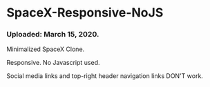 # SpaceX-Responsive-NoJS

### Uploaded: March 15, 2020.

Minimalized SpaceX Clone. 

Responsive. 
No Javascript used. 


Social media links and top-right header navigation links DON'T work.


